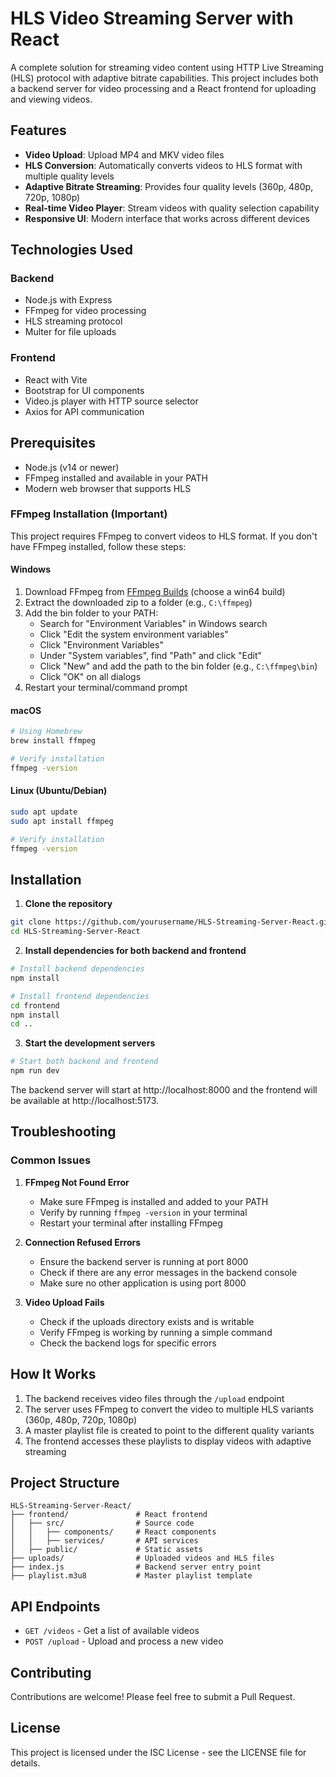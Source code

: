 # HLS Video Streaming Server with React

A complete solution for streaming video content using HTTP Live Streaming (HLS) protocol with adaptive bitrate capabilities. This project includes both a backend server for video processing and a React frontend for uploading and viewing videos.

## Features

- **Video Upload**: Upload MP4 and MKV video files
- **HLS Conversion**: Automatically converts videos to HLS format with multiple quality levels
- **Adaptive Bitrate Streaming**: Provides four quality levels (360p, 480p, 720p, 1080p)
- **Real-time Video Player**: Stream videos with quality selection capability
- **Responsive UI**: Modern interface that works across different devices

## Technologies Used

### Backend
- Node.js with Express
- FFmpeg for video processing
- HLS streaming protocol
- Multer for file uploads

### Frontend
- React with Vite
- Bootstrap for UI components
- Video.js player with HTTP source selector
- Axios for API communication

## Prerequisites

- Node.js (v14 or newer)
- FFmpeg installed and available in your PATH
- Modern web browser that supports HLS

### FFmpeg Installation (Important)

This project requires FFmpeg to convert videos to HLS format. If you don't have FFmpeg installed, follow these steps:

#### Windows
1. Download FFmpeg from [FFmpeg Builds](https://github.com/BtbN/FFmpeg-Builds/releases) (choose a win64 build)
2. Extract the downloaded zip to a folder (e.g., `C:\ffmpeg`)
3. Add the bin folder to your PATH:
   - Search for "Environment Variables" in Windows search
   - Click "Edit the system environment variables"
   - Click "Environment Variables"
   - Under "System variables", find "Path" and click "Edit"
   - Click "New" and add the path to the bin folder (e.g., `C:\ffmpeg\bin`)
   - Click "OK" on all dialogs
4. Restart your terminal/command prompt

#### macOS
```bash
# Using Homebrew
brew install ffmpeg

# Verify installation
ffmpeg -version
```

#### Linux (Ubuntu/Debian)
```bash
sudo apt update
sudo apt install ffmpeg

# Verify installation
ffmpeg -version
```

## Installation

1. **Clone the repository**

```bash
git clone https://github.com/yourusername/HLS-Streaming-Server-React.git
cd HLS-Streaming-Server-React
```

2. **Install dependencies for both backend and frontend**

```bash
# Install backend dependencies
npm install

# Install frontend dependencies
cd frontend
npm install
cd ..
```

3. **Start the development servers**

```bash
# Start both backend and frontend
npm run dev
```

The backend server will start at http://localhost:8000 and the frontend will be available at http://localhost:5173.

## Troubleshooting

### Common Issues

1. **FFmpeg Not Found Error**
   - Make sure FFmpeg is installed and added to your PATH
   - Verify by running `ffmpeg -version` in your terminal
   - Restart your terminal after installing FFmpeg

2. **Connection Refused Errors**
   - Ensure the backend server is running at port 8000
   - Check if there are any error messages in the backend console
   - Make sure no other application is using port 8000

3. **Video Upload Fails**
   - Check if the uploads directory exists and is writable
   - Verify FFmpeg is working by running a simple command
   - Check the backend logs for specific errors

## How It Works

1. The backend receives video files through the `/upload` endpoint
2. The server uses FFmpeg to convert the video to multiple HLS variants (360p, 480p, 720p, 1080p)
3. A master playlist file is created to point to the different quality variants
4. The frontend accesses these playlists to display videos with adaptive streaming

## Project Structure

```
HLS-Streaming-Server-React/
├── frontend/               # React frontend
│   ├── src/                # Source code
│   │   ├── components/     # React components
│   │   ├── services/       # API services
│   ├── public/             # Static assets
├── uploads/                # Uploaded videos and HLS files
├── index.js                # Backend server entry point
├── playlist.m3u8           # Master playlist template
```

## API Endpoints

- `GET /videos` - Get a list of available videos
- `POST /upload` - Upload and process a new video

## Contributing

Contributions are welcome! Please feel free to submit a Pull Request.

## License

This project is licensed under the ISC License - see the LICENSE file for details.